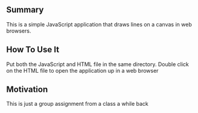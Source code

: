 ## Summary

This is a simple JavaScript application that draws lines on a canvas in web browsers.

## How To Use It

Put both the JavaScript and HTML file in the same directory. Double click on the HTML file to open the application up in a web browser

## Motivation

This is just a group assignment from a class a while back
